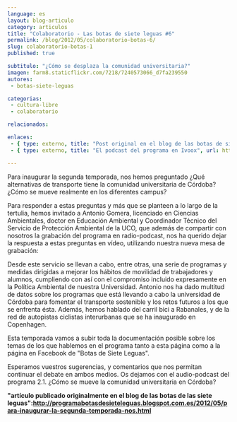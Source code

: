 ```yaml
---
language: es
layout: blog-articulo
category: articulos
title: "Colaboratorio - Las botas de siete leguas #6"
permalink: /blog/2012/05/colaboratorio-botas-6/
slug: colaboratorio-botas-1
published: true

subtitulo: "¿Cómo se desplaza la comunidad universitaria?"
imagen: farm8.staticflickr.com/7218/7240573066_d7fa239550
autores: 
 - botas-siete-leguas

categorias:
 - cultura-libre
 - colaboratorio

relacionados:

enlaces:
 - { type: externo, title: "Post original en el blog de las botas de siete leguas", url: http://programabotasdesieteleguas.blogspot.com.es/2012/05/para-inaugurar-la-segunda-temporada-nos.html }
 - { type: externo, title: "El podcast del programa en Ivoox", url: http://www.ivoox.com/6-programa-como-se-desplaza-comunidad-audios-mp3_rf_1218662_1.html }

---
```


Para inaugurar la segunda temporada, nos hemos preguntado ¿Qué alternativas de transporte tiene la comunidad universitaria de Córdoba? ¿Cómo se mueve realmente en los diferentes campus? 

Para responder a estas preguntas y más que se planteen a lo largo de la tertulia, hemos invitado a Antonio Gomera, licenciado en Ciencias Ambientales, doctor en Educación Ambiental y Coordinador Técnico del Servicio de Protección Ambiental de la UCO, que además de compartir con nosotros la grabación del programa en radio-podcast, nos ha querido dejar la respuesta a estas preguntas en vídeo, utilizando nuestra nueva mesa de grabación: 

Desde este servicio se llevan a cabo, entre otras, una serie de programas y medidas dirigidas a mejorar los hábitos de movilidad de trabajadores y alumnos, cumpliendo con así con el compromiso incluido expresamente en la Política Ambiental de nuestra Universidad. Antonio nos ha dado multitud de datos sobre los programas que está llevando a cabo la universidad de Córdoba para fomentar el transporte sostenible y los retos futuros a los que se enfrenta ésta. Además, hemos hablado del carril bici a Rabanales, y de la red de autopistas ciclistas interurbanas que se ha inaugurado en Copenhagen.

Esta temporada vamos a subir toda la documentación posible sobre los temas de los que hablemos en el programa tanto a esta página como a la página en Facebook de "Botas de Siete Leguas". 

Esperamos vuestros sugerencias, y comentarios que nos permitan continuar el debate en ambos medios. Os dejamos con el audio-podcast del programa 2.1. ¿Cómo se mueve la comunidad universitaria en Córdoba?

__"artículo publicado originalmente en el blog de las botas de las siete leguas":http://programabotasdesieteleguas.blogspot.com.es/2012/05/para-inaugurar-la-segunda-temporada-nos.html__